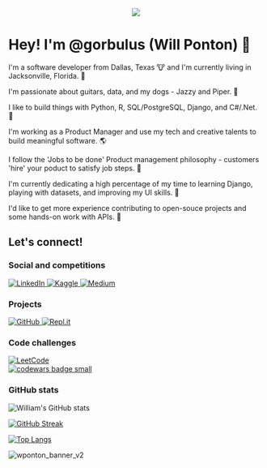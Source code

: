 <p align="center">
  <img src="https://user-images.githubusercontent.com/19881320/120911465-b2d8bb00-c655-11eb-9efb-298d23084cbf.png">
</p>

# Hey! I'm @gorbulus (Will Ponton) 👋

I'm a software developer from Dallas, Texas 🐮 and I'm currently living in Jacksonville, Florida. 🌴

I'm passionate about guitars, data, and my dogs - Jazzy and Piper. 🎸

I like to build things with Python, R, SQL/PostgreSQL, Django, and C#/.Net. 🤖

I'm working as a Product Manager and use my tech and creative talents to build meaningful software. 🌎

I follow the 'Jobs to be done' Product management philosophy - customers 'hire' your poduct to satisfy job steps. 👷

I'm currently dedicating a high percentage of my time to learning Django, playing with datasets, and improving my UI skills. 🐍

I'd like to get more experience contributing to open-souce projects and some hands-on work with APIs. 👯  

## Let's connect!

### Social and competitions
<div>
  <a href="https://www.linkedin.com/in/williamponton/">
         <img alt="LinkedIn" src="https://img.shields.io/badge/linkedin-%230077B5.svg?style=for-the-badge&logo=linkedin&logoColor=white"/>
      </a>

  <a href="https://www.kaggle.com/pontwa">
        <img alt="Kaggle" src="https://img.shields.io/badge/Kaggle-20BEFF?style=for-the-badge&logo=Kaggle&logoColor=white"/>
      </a>
  
  <a href="https://medium.com/@waponton">
        <img alt="Medium" src="https://img.shields.io/badge/Medium-%23000000.svg?style=for-the-badge&logo=Medium&logoColor=white"/>
      </a>
</div>

### Projects
<div>
  <a href="https://github.com/gorbulus">
       <img alt="GitHub" src="https://img.shields.io/badge/github-%23121011.svg?style=for-the-badge&logo=github&logoColor=white"/> 
      </a>
      
<a href="https://repl.it/@gorbulus">
        <img alt="Repl.it" src="https://img.shields.io/badge/Repl.it-%230D101E.svg?style=for-the-badge&logo=Repl.it&logoColor=white"/>
      </a>
 </div>

### Code challenges

<div>
      <a href="https://leetcode.com/waponton/">
              <img alt="LeetCode" src="https://img.shields.io/badge/-LeetCode-FFA116?style=for-the-badge&logo=LeetCode&logoColor=black"/> 
            </a>  
  </div>

<div>
      <a href="https://www.codewars.com/users/gorbulus/completed">
              <img alt="codewars badge small" src="https://www.codewars.com/users/gorbulus/badges/large" />
            </a>
</div>

### GitHub stats

![William's GitHub stats](https://github-readme-stats.vercel.app/api?username=gorbulus&count_private=true&show_icons=true&theme=dark)

[![GitHub Streak](http://github-readme-streak-stats.herokuapp.com?user=gorbulus&theme=dark)](https://git.io/streak-stats)

[![Top Langs](https://github-readme-stats.vercel.app/api/top-langs/?username=gorbulus&layout=compact&theme=dark)](https://github.com/anuraghazra/github-readme-stats)

![wponton_banner_v2](https://user-images.githubusercontent.com/19881320/120911487-d56ad400-c655-11eb-890f-09278a9229b6.png)
